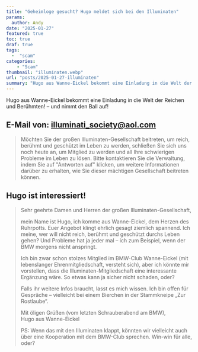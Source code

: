 ```yaml
--- 
title: "Geheimloge gesucht? Hugo meldet sich bei den Illuminaten"
params:
  author: Andy
date: "2025-01-27"
featured: true
toc: true
draf: true
tags: 
  -  "scam"
categories:
    - "Scam"
thumbnail: "illuminaten.webp"
url: "posts/2025-01-27-illuminaten"
summary: "Hugo aus Wanne-Eickel bekommt eine Einladung in die Welt der Reichen und Berühmten!"
---
```


Hugo aus Wanne-Eickel bekommt eine Einladung in die Welt der Reichen und Berühmten! – und nimmt den Ball auf!


## E-Mail von: illuminati_society@aol.com

> Möchten Sie der großen Illuminaten-Gesellschaft beitreten, um reich, berühmt und geschützt im Leben zu werden, schließen Sie sich uns noch heute an, um Mitglied zu werden und all Ihre schwierigen Probleme im Leben zu lösen. Bitte kontaktieren Sie die Verwaltung, indem Sie auf "Antworten auf" klicken, um weitere Informationen darüber zu erhalten, wie Sie dieser mächtigen Gesellschaft beitreten können.  

## Hugo ist interessiert!


> Sehr geehrte Damen und Herren der großen Illuminaten-Gesellschaft,    
>   
> mein Name ist Hugo, ich komme aus Wanne-Eickel, dem Herzen des Ruhrpotts. Euer Angebot klingt ehrlich gesagt ziemlich spannend. Ich meine, wer will nicht reich, berühmt und geschützt durchs Leben gehen? Und Probleme hat ja jeder mal – ich zum Beispiel, wenn der BMW morgens nicht anspringt.    
>   
> Ich bin zwar schon stolzes Mitglied im BMW-Club Wanne-Eickel (mit lebenslanger Ehrenmitgliedschaft, versteht sich), aber ich könnte mir vorstellen, dass die Illuminaten-Mitgliedschaft eine interessante Ergänzung wäre. So etwas kann ja sicher nicht schaden, oder?    
>   
> Falls ihr weitere Infos braucht, lasst es mich wissen. Ich bin offen für Gespräche – vielleicht bei einem Bierchen in der Stammkneipe „Zur Rostlaube“.    
>   
> Mit öligen Grüßen (vom letzten Schrauberabend am BMW),    
> Hugo aus Wanne-Eickel    
>   
> PS: Wenn das mit den Illuminaten klappt, könnten wir vielleicht auch über eine Kooperation mit dem BMW-Club sprechen. Win-win für alle, oder?    
